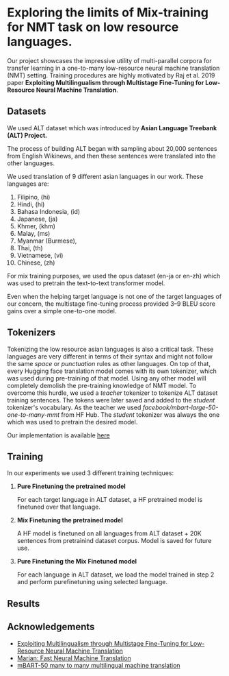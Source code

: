 # Exploring the limits of Mix-training for NMT task on low resource languages.

Our project showcases the impressive utility of multi-parallel corpora for transfer learning in a one-to-many low-resource neural machine translation (NMT) setting.
Training procedures are highly motivated by Raj et al. 2019 paper **Exploiting Multilingualism through Multistage Fine-Tuning for Low-Resource Neural Machine Translation**.


## Datasets

We used ALT dataset which was introduced by **Asian Language Treebank (ALT) Project.**

The process of building ALT began with sampling about 20,000 sentences from English Wikinews, and then these sentences were translated into the other languages.

We used translation of 9 different asian languages in our work. These languages are:

1. Filipino, (hi)
2. Hindi, (hi)
3. Bahasa Indonesia, (id)
4. Japanese, (ja)
5. Khmer, (khm)
6. Malay, (ms)
7. Myanmar (Burmese),
8. Thai, (th)
9. Vietnamese, (vi)
10. Chinese, (zh)

For mix training purposes, we used the opus dataset (en-ja or en-zh) which was used to pretrain the text-to-text transformer model.

Even when the helping target language is not one of the target languages of our concern, the multistage fine-tuning process provided 3–9 BLEU score gains over a simple one-to-one model.

## Tokenizers

Tokenizing the low resource asian languages is also a critical task. These languages are very different in terms of their syntax and might not follow the same *space* or *punctuation* rules as other languages. On top of that, every Hugging face translation model comes with its own tokenizer, which was used during pre-training of that model. Using any other model will completely demolish the pre-training knowledge of NMT model. To overcome this hurdle, we used a *teacher* tokenizer to tokenize ALT dataset training sentences. The tokens were later saved and added to the *student* tokenizer's vocabulary. As the teacher we used *facebook/mbart-large-50-one-to-many-mmt* from HF Hub. The *student* tokenizer was always the one which was used to pretrain the desired model. 

Our implementation is available [here](./make_tokens.py)

## Training

In our experiments we used 3 different training techniques:

1. **Pure Finetuning the pretrained model**

   For each target language in ALT dataset, a HF pretrained model is finetuned over that language.
2. **Mix Finetuning the pretrained model**

   A HF model is finetuned on all languages from ALT dataset + 20K sentences from pretrainind dataset corpus. Model is saved for future use.
3. **Pure Finetuning the Mix Finetuned model**

   For each language in ALT dataset, we load the model trained in step 2 and perform purefinetuning using selected language.

## Results

## Acknowledgements

 - [Exploiting Multilingualism through Multistage Fine-Tuning for Low-Resource Neural Machine Translation](https://aclanthology.org/D19-1146.pdf)
 - [Marian: Fast Neural Machine Translation](https://huggingface.co/docs/transformers/model_doc/marian)
 - [mBART-50 many to many multilingual machine translation](https://arxiv.org/abs/2008.00401)
